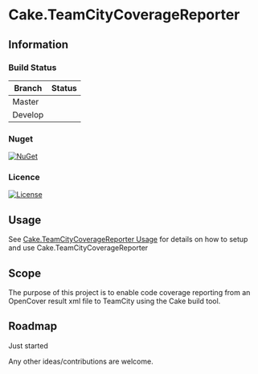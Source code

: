 # Cake.TeamCityCoverageReporter

## Information

### Build Status

Branch | Status
--- | ---
Master | 
Develop | 

### Nuget
[![NuGet](https://img.shields.io/nuget/v/Cake.TeamCityCoverageReporter.svg)](https://www.nuget.org/packages/Cake.TeamCityCoverageReporter/) 

### Licence
[![License](http://img.shields.io/:license-mit-blue.svg)](http://cake-contrib.mit-license.org)

## Usage

See [Cake.TeamCityCoverageReporter Usage](https://cake-contrib.github.io/Cake.TeamCityCoverageReporter/docs/usage) for details on how to setup and use Cake.TeamCityCoverageReporter

## Scope
The purpose of this project is to enable code coverage reporting from an OpenCover result xml file to TeamCity using the Cake build tool.

## Roadmap

Just started

Any other ideas/contributions are welcome.